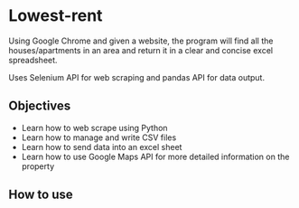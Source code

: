 # Lowest-rent
Using Google Chrome and given a website, the program will find all the houses/apartments in an area and return it in a clear and concise excel spreadsheet. 

Uses Selenium API for web scraping and pandas API for data output. 

## Objectives
- Learn how to web scrape using Python
- Learn how to manage and write CSV files
- Learn how to send data into an excel sheet
- Learn how to use Google Maps API for more detailed information on the property

## How to use

